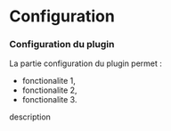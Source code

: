 # Configuration

### Configuration du plugin

La partie configuration du plugin permet :

* fonctionalite 1,
* fonctionalite 2,
* fonctionalite 3.

description
